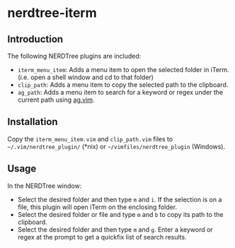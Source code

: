 # nerdtree-iterm

## Introduction

The following NERDTree plugins are included:
* ```iterm_menu_item```: Adds a menu item to open the selected folder in iTerm. (i.e. open a shell window and cd to that folder)
* ```clip_path```: Adds a menu item to copy the selected path to the clipboard.
* ```ag_path```: Adds a menu item to search for a keyword or regex under the current path using [ag.vim](https://github.com/rking/ag.vim).

## Installation

Copy the ```iterm_menu_item.vim``` and ```clip_path.vim``` files to ```~/.vim/nerdtree_plugin/``` (*nix) or ```~/vimfiles/nerdtree_plugin``` (Windows).

## Usage

In the NERDTree window:
* Select the desired folder and then type ```m``` and ```i```. If the selection is on a file, this plugin will open iTerm on the enclosing folder. 
* Select the desired folder or file and type ```m``` and ```b``` to copy its path to the clipboard.
* Select the desired folder and then type ```m``` and ```g```. Enter a keyword or regex at the prompt to get a quickfix list of search results.
